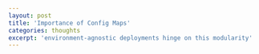 ```yaml
---
layout: post
title: 'Importance of Config Maps'
categories: thoughts
excerpt: 'environment-agnostic deployments hinge on this modularity'
---
```


